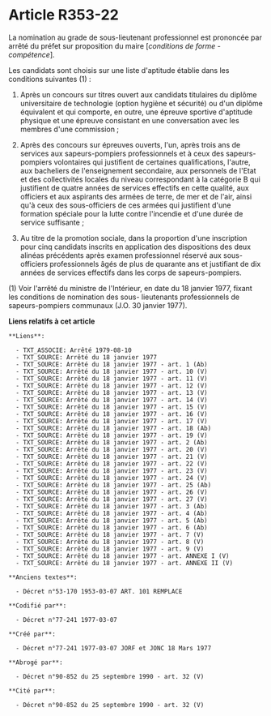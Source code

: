 # Article R353-22

La nomination au grade de sous-lieutenant professionnel est prononcée par arrêté du préfet sur proposition du maire
[*conditions de forme - compétence*].

Les candidats sont choisis sur une liste d'aptitude établie dans les conditions suivantes (1) :

1. Après un concours sur titres ouvert aux candidats titulaires du diplôme universitaire de technologie (option hygiène et
sécurité) ou d'un diplôme équivalent et qui comporte, en outre, une épreuve sportive d'aptitude physique et une épreuve
consistant en une conversation avec les membres d'une commission ;

2. Après des concours sur épreuves ouverts, l'un, après trois ans de services aux sapeurs-pompiers professionnels et à ceux
des sapeurs-pompiers volontaires qui justifient de certaines qualifications, l'autre, aux bacheliers de l'enseignement
secondaire, aux personnels de l'Etat et des collectivités locales du niveau correspondant à la catégorie B qui justifient de
quatre années de services effectifs en cette qualité, aux officiers et aux aspirants des armées de terre, de mer et de l'air,
ainsi qu'à ceux des sous-officiers de ces armées qui justifient d'une formation spéciale pour la lutte contre l'incendie et
d'une durée de service suffisante ;

3. Au titre de la promotion sociale, dans la proportion d'une inscription pour cinq candidats inscrits en application des
dispositions des deux alinéas précédents après examen professionnel réservé aux sous-officiers professionnels âgés de plus de
quarante ans et justifiant de dix années de services effectifs dans les corps de sapeurs-pompiers.

(1) Voir l'arrêté du ministre de l'Intérieur, en date du 18 janvier 1977, fixant les conditions de nomination des sous-
lieutenants professionnels de sapeurs-pompiers communaux (J.O. 30 janvier 1977).

**Liens relatifs à cet article**

	**Liens**:

	  - TXT_ASSOCIE: Arrêté 1979-08-10
	  - TXT_SOURCE: Arrêté du 18 janvier 1977
	  - TXT_SOURCE: Arrêté du 18 janvier 1977 - art. 1 (Ab)
	  - TXT_SOURCE: Arrêté du 18 janvier 1977 - art. 10 (V)
	  - TXT_SOURCE: Arrêté du 18 janvier 1977 - art. 11 (V)
	  - TXT_SOURCE: Arrêté du 18 janvier 1977 - art. 12 (V)
	  - TXT_SOURCE: Arrêté du 18 janvier 1977 - art. 13 (V)
	  - TXT_SOURCE: Arrêté du 18 janvier 1977 - art. 14 (V)
	  - TXT_SOURCE: Arrêté du 18 janvier 1977 - art. 15 (V)
	  - TXT_SOURCE: Arrêté du 18 janvier 1977 - art. 16 (V)
	  - TXT_SOURCE: Arrêté du 18 janvier 1977 - art. 17 (V)
	  - TXT_SOURCE: Arrêté du 18 janvier 1977 - art. 18 (Ab)
	  - TXT_SOURCE: Arrêté du 18 janvier 1977 - art. 19 (V)
	  - TXT_SOURCE: Arrêté du 18 janvier 1977 - art. 2 (Ab)
	  - TXT_SOURCE: Arrêté du 18 janvier 1977 - art. 20 (V)
	  - TXT_SOURCE: Arrêté du 18 janvier 1977 - art. 21 (V)
	  - TXT_SOURCE: Arrêté du 18 janvier 1977 - art. 22 (V)
	  - TXT_SOURCE: Arrêté du 18 janvier 1977 - art. 23 (V)
	  - TXT_SOURCE: Arrêté du 18 janvier 1977 - art. 24 (V)
	  - TXT_SOURCE: Arrêté du 18 janvier 1977 - art. 25 (Ab)
	  - TXT_SOURCE: Arrêté du 18 janvier 1977 - art. 26 (V)
	  - TXT_SOURCE: Arrêté du 18 janvier 1977 - art. 27 (V)
	  - TXT_SOURCE: Arrêté du 18 janvier 1977 - art. 3 (Ab)
	  - TXT_SOURCE: Arrêté du 18 janvier 1977 - art. 4 (Ab)
	  - TXT_SOURCE: Arrêté du 18 janvier 1977 - art. 5 (Ab)
	  - TXT_SOURCE: Arrêté du 18 janvier 1977 - art. 6 (Ab)
	  - TXT_SOURCE: Arrêté du 18 janvier 1977 - art. 7 (V)
	  - TXT_SOURCE: Arrêté du 18 janvier 1977 - art. 8 (V)
	  - TXT_SOURCE: Arrêté du 18 janvier 1977 - art. 9 (V)
	  - TXT_SOURCE: Arrêté du 18 janvier 1977 - art. ANNEXE I (V)
	  - TXT_SOURCE: Arrêté du 18 janvier 1977 - art. ANNEXE II (V)

	**Anciens textes**:

	  - Décret n°53-170 1953-03-07 ART. 101 REMPLACE

	**Codifié par**:

	  - Décret n°77-241 1977-03-07

	**Créé par**:

	  - Décret n°77-241 1977-03-07 JORF et JONC 18 Mars 1977

	**Abrogé par**:

	  - Décret n°90-852 du 25 septembre 1990 - art. 32 (V)

	**Cité par**:

	  - Décret n°90-852 du 25 septembre 1990 - art. 32 (V)
